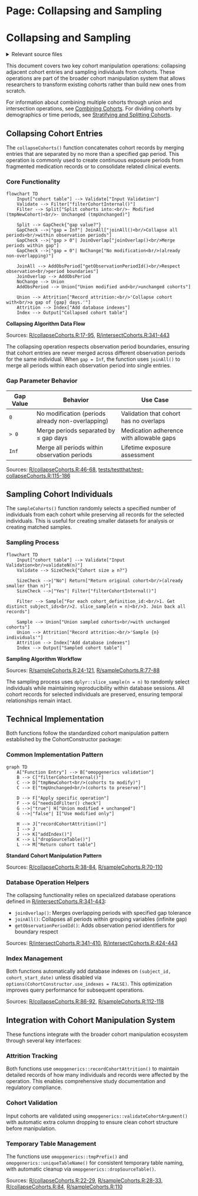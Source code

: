 # Page: Collapsing and Sampling

# Collapsing and Sampling

<details>
<summary>Relevant source files</summary>

The following files were used as context for generating this wiki page:

- [R/collapseCohorts.R](R/collapseCohorts.R)
- [R/exitAtDate.R](R/exitAtDate.R)
- [R/intersectCohorts.R](R/intersectCohorts.R)
- [R/sampleCohorts.R](R/sampleCohorts.R)
- [R/unionCohorts.R](R/unionCohorts.R)
- [man/sampleCohorts.Rd](man/sampleCohorts.Rd)
- [tests/testthat/test-collapseCohorts.R](tests/testthat/test-collapseCohorts.R)
- [tests/testthat/test-sampleCohorts.R](tests/testthat/test-sampleCohorts.R)
- [vignettes/a04_require_intersections.Rmd](vignettes/a04_require_intersections.Rmd)
- [vignettes/a06_concatanate_cohorts.Rmd](vignettes/a06_concatanate_cohorts.Rmd)
- [vignettes/a07_filter_cohorts.Rmd](vignettes/a07_filter_cohorts.Rmd)
- [vignettes/a08_split_cohorts.Rmd](vignettes/a08_split_cohorts.Rmd)

</details>



This document covers two key cohort manipulation operations: collapsing adjacent cohort entries and sampling individuals from cohorts. These operations are part of the broader cohort manipulation system that allows researchers to transform existing cohorts rather than build new ones from scratch.

For information about combining multiple cohorts through union and intersection operations, see [Combining Cohorts](#4.1). For dividing cohorts by demographics or time periods, see [Stratifying and Splitting Cohorts](#4.3).

## Collapsing Cohort Entries

The `collapseCohorts()` function concatenates cohort records by merging entries that are separated by no more than a specified gap period. This operation is commonly used to create continuous exposure periods from fragmented medication records or to consolidate related clinical events.

### Core Functionality

```mermaid
flowchart TD
    Input["cohort table"] --> Validate["Input Validation"]
    Validate --> Filter["filterCohortInternal()"]
    Filter --> Split["Split cohorts into:<br/>- Modified (tmpNewCohort)<br/>- Unchanged (tmpUnchanged)"]
    
    Split --> GapCheck{"gap value?"}
    GapCheck -->|"gap = Inf"| JoinAll["joinAll()<br/>Collapse all periods<br/>within observation periods"]
    GapCheck -->|"gap > 0"| JoinOverlap["joinOverlap()<br/>Merge periods within gap"]
    GapCheck -->|"gap = 0"| NoChange["No modification<br/>(already non-overlapping)"]
    
    JoinAll --> AddObsPeriod["getObservationPeriodId()<br/>Respect observation<br/>period boundaries"]
    JoinOverlap --> AddObsPeriod
    NoChange --> Union
    AddObsPeriod --> Union["Union modified and<br/>unchanged cohorts"]
    
    Union --> Attrition["Record attrition:<br/>'Collapse cohort with<br/>a gap of {gap} days.'"]
    Attrition --> Index["Add database indexes"]
    Index --> Output["Collapsed cohort table"]
```

**Collapsing Algorithm Data Flow**

Sources: [R/collapseCohorts.R:17-95](), [R/intersectCohorts.R:341-443]()

The collapsing operation respects observation period boundaries, ensuring that cohort entries are never merged across different observation periods for the same individual. When `gap = Inf`, the function uses `joinAll()` to merge all periods within each observation period into single entries.

### Gap Parameter Behavior

| Gap Value | Behavior | Use Case |
|-----------|----------|----------|
| `0` | No modification (periods already non-overlapping) | Validation that cohort has no overlaps |
| `> 0` | Merge periods separated by ≤ gap days | Medication adherence with allowable gaps |
| `Inf` | Merge all periods within observation periods | Lifetime exposure assessment |

Sources: [R/collapseCohorts.R:46-68](), [tests/testthat/test-collapseCohorts.R:115-186]()

## Sampling Cohort Individuals

The `sampleCohorts()` function randomly selects a specified number of individuals from each cohort while preserving all records for the selected individuals. This is useful for creating smaller datasets for analysis or creating matched samples.

### Sampling Process

```mermaid
flowchart TD
    Input["cohort table"] --> Validate["Input Validation<br/>validateN(n)"]
    Validate --> SizeCheck{"Cohort size ≥ n?"}
    
    SizeCheck -->|"No"| Return["Return original cohort<br/>(already smaller than n)"]
    SizeCheck -->|"Yes"| Filter["filterCohortInternal()"]
    
    Filter --> Sample["For each cohort_definition_id:<br/>1. Get distinct subject_ids<br/>2. slice_sample(n = n)<br/>3. Join back all records"]
    
    Sample --> Union["Union sampled cohorts<br/>with unchanged cohorts"]
    Union --> Attrition["Record attrition:<br/>'Sample {n} individuals'"]
    Attrition --> Index["Add database indexes"]
    Index --> Output["Sampled cohort table"]
```

**Sampling Algorithm Workflow**

Sources: [R/sampleCohorts.R:24-121](), [R/sampleCohorts.R:77-88]()

The sampling process uses `dplyr::slice_sample(n = n)` to randomly select individuals while maintaining reproducibility within database sessions. All cohort records for selected individuals are preserved, ensuring temporal relationships remain intact.

## Technical Implementation

Both functions follow the standardized cohort manipulation pattern established by the CohortConstructor package:

### Common Implementation Pattern

```mermaid
graph TD
    A["Function Entry"] --> B["omopgenerics validation"]
    B --> C["filterCohortInternal()"]
    C --> D["tmpNewCohort<br/>(cohorts to modify)"]
    C --> E["tmpUnchanged<br/>(cohorts to preserve)"]
    
    D --> F["Apply specific operation"]
    F --> G["needsIdFilter() check"]
    G -->|"true"| H["Union modified + unchanged"]
    G -->|"false"| I["Use modified only"]
    
    H --> J["recordCohortAttrition()"]
    I --> J
    J --> K["addIndex()"]
    K --> L["dropSourceTable()"]
    L --> M["Return cohort table"]
```

**Standard Cohort Manipulation Pattern**

Sources: [R/collapseCohorts.R:38-84](), [R/sampleCohorts.R:70-110]()

### Database Operation Helpers

The collapsing functionality relies on specialized database operations defined in [R/intersectCohorts.R:341-443]():

- `joinOverlap()`: Merges overlapping periods with specified gap tolerance
- `joinAll()`: Collapses all periods within grouping variables (infinite gap)
- `getObservationPeriodId()`: Adds observation period identifiers for boundary respect

Sources: [R/intersectCohorts.R:341-410](), [R/intersectCohorts.R:424-443]()

### Index Management

Both functions automatically add database indexes on `(subject_id, cohort_start_date)` unless disabled via `options(CohortConstructor.use_indexes = FALSE)`. This optimization improves query performance for subsequent operations.

Sources: [R/collapseCohorts.R:86-92](), [R/sampleCohorts.R:112-118]()

## Integration with Cohort Manipulation System

These functions integrate with the broader cohort manipulation ecosystem through several key interfaces:

### Attrition Tracking

Both functions use `omopgenerics::recordCohortAttrition()` to maintain detailed records of how many individuals and records were affected by the operation. This enables comprehensive study documentation and regulatory compliance.

### Cohort Validation

Input cohorts are validated using `omopgenerics::validateCohortArgument()` with automatic extra column dropping to ensure clean cohort structure before manipulation.

### Temporary Table Management

The functions use `omopgenerics::tmpPrefix()` and `omopgenerics::uniqueTableName()` for consistent temporary table naming, with automatic cleanup via `omopgenerics::dropSourceTable()`.

Sources: [R/collapseCohorts.R:22-29](), [R/sampleCohorts.R:28-33](), [R/collapseCohorts.R:84](), [R/sampleCohorts.R:110]()